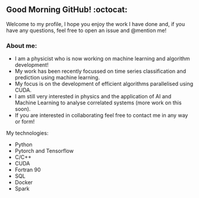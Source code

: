 ## Good Morning GitHub! :octocat:

Welcome to my profile, I hope you enjoy the work I have done and, if you have any questions, feel free to open an issue and @mention me!

### About me:

- I am a physicist who is now working on machine learning and algorithm development!
- My work has been recently focussed on time series classification and prediction using machine learning.
- My focus is on the development of efficient algorithms parallelised using CUDA.
- I am still very interested in physics and the application of AI and Machine Learning to analyse correlated systems (more work on this soon).
- If you are interested in collaborating feel free to contact me in any way or form!

My technologies:
- Python
- Pytorch and Tensorflow
- C/C++
- CUDA 
- Fortran 90 
- SQL
- Docker 
- Spark
